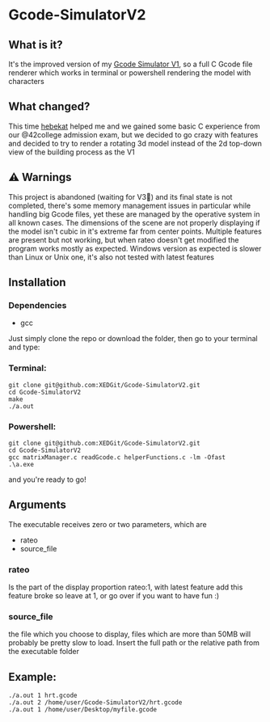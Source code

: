# Gcode-SimulatorV2

## What is it?

It's the improved version of my [Gcode Simulator V1](https://github.com/XEDGit/Gcode-Simulator), so a full C Gcode file renderer 
which works in terminal or powershell rendering the model with characters

## What changed?

This time [hebekat](https://github.com/hebekat) helped me and we gained some basic C experience
from our @42college admission exam, but we decided to go crazy with features and decided to try
to render a rotating 3d model instead of the 2d top-down view of the building process as the V1

## ⚠️ Warnings

This project is abandoned (waiting for V3:pray:) and its final state is not completed, there's 
some memory management issues in particular while handling big Gcode files, yet these are 
managed by the operative system in all known cases.
The dimensions of the scene are not properly displaying if the model isn't cubic in it's extreme far from center points.
Multiple features are present but not working, but when rateo doesn't get modified the program works mostly as expected.
Windows version as expected is slower than Linux or Unix one, it's also not tested with latest
features

## Installation

### Dependencies
  * gcc

Just simply clone the repo or download the folder, then go to your terminal and type:

### Terminal:

```console
git clone git@github.com:XEDGit/Gcode-SimulatorV2.git
cd Gcode-SimulatorV2
make
./a.out
```

### Powershell:

```console
git clone git@github.com:XEDGit/Gcode-SimulatorV2.git
cd Gcode-SimulatorV2
gcc matrixManager.c readGcode.c helperFunctions.c -lm -Ofast
.\a.exe
```

and you're ready to go!

## Arguments
The executable receives zero or two parameters, which are
 * rateo
 * source_file

### rateo
Is the part of the display proportion rateo:1, with latest feature add this feature broke so leave at 1, or go over if you want to have fun :)
### source_file
the file which you choose to display, files which are more than 50MB will probably be pretty slow to load. Insert the full path or the relative path from the executable folder

## Example:
    ./a.out 1 hrt.gcode
    ./a.out 2 /home/user/Gcode-SimulatorV2/hrt.gcode
    ./a.out 1 /home/user/Desktop/myfile.gcode
